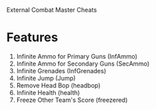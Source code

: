 External Combat Master Cheats


# Features
1. Infinite Ammo for Primary Guns (InfAmmo)
2. Infinite Ammo for Secondary Guns (SecAmmo)
3. Infinite Grenades (InfGrenades)
4. Infinite Jump (Jump)
5. Remove Head Bop (headbop)
6. Infinite Health (health)
7. Freeze Other Team's Score (freezered)
